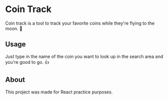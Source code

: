 # Coin Track

Coin track is a tool to track your favorite coins while they're flying to the moon. 🚀

## Usage

Just type in the name of the coin you want to look up in the search area and you're good to go. 👍

## About
This project was made for React practice purposes.
